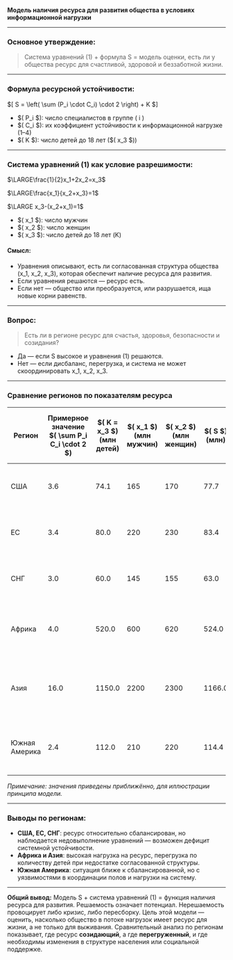 **Модель наличия ресурса для развития общества в условиях информационной нагрузки**

---

### Основное утверждение:

> Система уравнений (1) + формула S = модель оценки, есть ли у общества ресурс для счастливой, здоровой и беззаботной жизни.

---

### Формула ресурсной устойчивости:

\$[ S = \left( \sum (P_i \cdot C_i) \cdot 2 \right) + K \$]

- \$( P_i \$): число специалистов в группе \( i \)
- \$( C_i \$): их коэффициент устойчивости к информационной нагрузке (1–4)
- \$( K \$): число детей до 18 лет (\$( x_3 \$))

---

### Система уравнений (1) как условие разрешимости:

$\LARGE\frac{1}{2}x_1+2x_2=x_3$

$\LARGE\frac{x_1}{x_2+x_3}=1$

$\LARGE x_3-(x_2+x_1)=1$


- \$( x_1 \$): число мужчин
- \$( x_2 \$): число женщин
- \$( x_3 \$): число детей до 18 лет (K)

#### Смысл:
- Уравнения описывают, есть ли согласованная структура общества (x_1, x_2, x_3), которая обеспечит наличие ресурса для развития.
- Если уравнения решаются — ресурс есть.
- Если нет — общество или преобразуется, или разрушается, ища новые корни равенств.

---

### Вопрос:
> Есть ли в регионе ресурс для счастья, здоровья, безопасности и созидания?

- Да — если S высокое и уравнения (1) решаются.
- Нет — если дисбаланс, перегрузка, и система не может скоординировать x_1, x_2, x_3.

---

### Сравнение регионов по показателям ресурса

| Регион         | Примерное значение \$( \sum P_i C_i \cdot 2 \$) | \$( K = x_3 \$) (млн детей) | \$( x_1 \$) (млн мужчин) | \$( x_2 \$) (млн женщин) | \$( S \$) (млн) | \$( \Delta = x_3 - (\frac{1}{2}x_1 + 2x_2) \$) |
|----------------|--------------------------------------|--------------------------|------------------------|--------------------------|------------------|----------------------------------------------------|
| США            | 3.6                                  | 74.1                    | 165                    | 170                      | 77.7            | \( 74.1 - (82.5 + 340) = -348.4 \) тыс.               |
| ЕС             | 3.4                                  | 80.0                    | 220                    | 230                      | 83.4            | \( 80.0 - (110 + 460) = -490.0 \) тыс.               |
| СНГ            | 3.0                                  | 60.0                    | 145                    | 155                      | 63.0            | \( 60.0 - (72.5 + 310) = -322.5 \) тыс.               |
| Африка         | 4.0                                  | 520.0                   | 600                    | 620                      | 524.0           | \( 520.0 - (300 + 1240) = -1020.0 \) тыс.             |
| Азия           | 16.0                                 | 1150.0                  | 2200                   | 2300                     | 1166.0          | \( 1150.0 - (1100 + 4600) = -4550.0 \) тыс.           |
| Южная Америка  | 2.4                                  | 112.0                   | 210                    | 220                      | 114.4           | \( 112.0 - (105 + 440) = -433.0 \) тыс.              |

_Примечание: значения приведены приближённо, для иллюстрации принципа модели._

---

### Выводы по регионам:
- **США, ЕС, СНГ**: ресурс относительно сбалансирован, но наблюдается недовыполнение уравнений — возможен дефицит системной устойчивости.
- **Африка и Азия**: высокая нагрузка на ресурс, перегрузка по количеству детей при недостатке согласованной структуры.
- **Южная Америка**: ситуация ближе к сбалансированной, но с уязвимостями в координации полов и нагрузки на систему.

---

**Общий вывод:**
Модель S + система уравнений (1) = функция наличия ресурса для развития. Решаемость означает потенциал. Нерешаемость провоцирует либо кризис, либо пересборку. Цель этой модели — оценить, насколько общество в потоке нагрузок имеет ресурс для жизни, а не только для выживания. Сравнительный анализ по регионам показывает, где ресурс **созидающий**, а где **перегруженный**, и где необходимы изменения в структуре населения или социальной поддержке.
